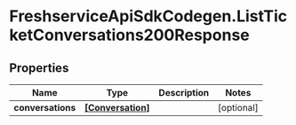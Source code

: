 # FreshserviceApiSdkCodegen.ListTicketConversations200Response

## Properties

| Name              | Type                                  | Description | Notes      |
| ----------------- | ------------------------------------- | ----------- | ---------- |
| **conversations** | [**[Conversation]**](Conversation.md) |             | [optional] |
